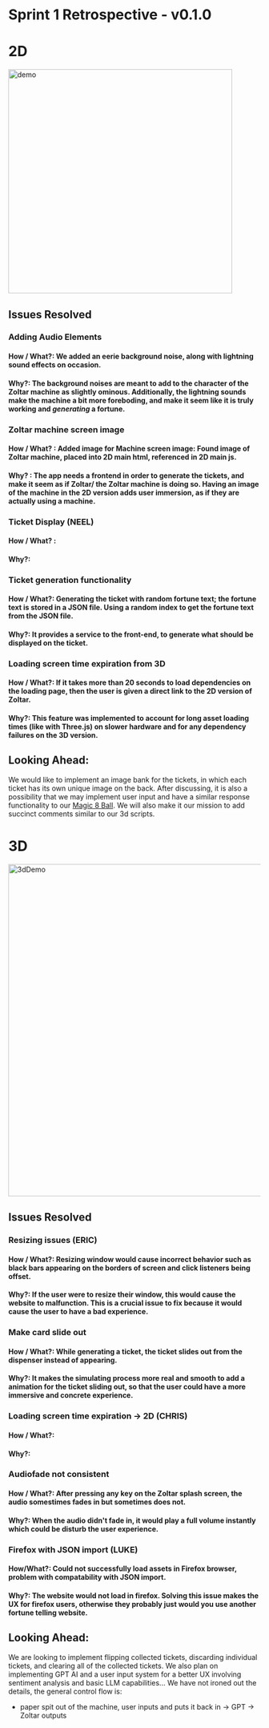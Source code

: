 # Sprint 1 Retrospective - v0.1.0

# 2D

<img width="447" alt="demo " src="https://github.com/cse110-sp23-group23/cse110-sp23-group23/assets/120541745/e817c797-f1f8-4e7b-b9a2-87f041b1c239">


## Issues Resolved

### Adding Audio Elements 
#### How / What?: We added an eerie background noise, along with lightning sound effects on occasion.
#### Why?: The background noises are meant to add to the character of the Zoltar machine as slightly ominous. Additionally, the lightning sounds make the machine a bit more foreboding, and make it seem like it is truly working and _generating_ a fortune.

### Zoltar machine screen image
#### How / What? : Added image for Machine screen image: Found image of Zoltar machine, placed into 2D main html, referenced in 2D main js.
#### Why? : The app needs a frontend in order to generate the tickets, and make it seem as if Zoltar/ the Zoltar machine is doing so. Having an image of the machine in the 2D version adds user immersion, as if they are actually using a machine.

### Ticket Display (NEEL)
#### How / What? :
#### Why?:

### Ticket generation functionality
#### How / What?: Generating the ticket with random fortune text; the fortune text is stored in a JSON file. Using a random index to get the fortune text from the JSON file.
#### Why?: It provides a service to the front-end, to generate what should be displayed on the ticket. 

### Loading screen time expiration from 3D 
#### How / What?: If it takes more than 20 seconds to load dependencies on the loading page, then the user is given a direct link to the 2D version of Zoltar.
#### Why?: This feature was implemented to account for long asset loading times (like with Three.js) on slower hardware and for any dependency failures on the 3D version. 

## Looking Ahead: 
We would like to implement an image bank for the tickets, in which each ticket has its own unique image on the back. After discussing, it is also a possibility that we may implement user input and have a similar response functionality to our [Magic 8 Ball](https://cse110-sp23-group23.github.io/cse110-sp23-group23/source/8ball/). We will also make it our mission to add succinct comments similar to our 3d scripts. 

# 3D

<img width="663" alt="3dDemo" src="https://github.com/cse110-sp23-group23/cse110-sp23-group23/assets/120541745/b7a7e97c-6bcc-494d-9bb4-68c271d09830">

## Issues Resolved

### Resizing issues (ERIC)
#### How / What?: Resizing window would cause incorrect behavior such as black bars appearing on the borders of screen and click listeners being offset. 
#### Why?: If the user were to resize their window, this would cause the website to malfunction. This is a crucial issue to fix because it would cause the user to have a bad experience. 

### Make card slide out 
#### How / What?: While generating a ticket, the ticket slides out from the dispenser instead of appearing.
#### Why?: It makes the simulating process more real and smooth to add a animation for the ticket sliding out, so that the user could have a more immersive and concrete experience.

### Loading screen time expiration -> 2D (CHRIS)
#### How / What?:
#### Why?:

### Audiofade not consistent
#### How / What?: After pressing any key on the Zoltar splash screen, the audio somestimes fades in but sometimes does not.
#### Why?: When the audio didn't fade in, it would play a full volume instantly which could be disturb the user experience. 

### Firefox with JSON import (LUKE) 
#### How/What?: Could not successfully load assets in Firefox browser, problem with compatability with JSON import. 
#### Why?: The website would not load in firefox. Solving this issue makes the UX for firefox users, otherwise they probably just would you use another fortune telling website. 

## Looking Ahead: 
We are looking to implement flipping collected tickets, discarding individual tickets, and clearing all of the collected tickets. We also plan on implementing GPT AI and a user input system for a better UX involving sentiment analysis and basic LLM capabilities... We have not ironed out the details, the general control flow is:
- paper spit out of the machine, user inputs and puts it back in -> GPT -> Zoltar outputs
